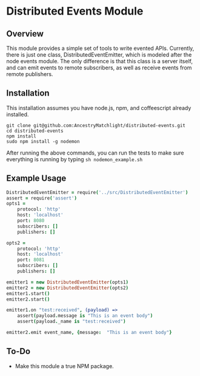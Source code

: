 # Distributed Events Module
## Overview
This module provides a simple set of tools to write evented APIs.  Currently, there is just one class, DistributedEventEmitter, which is modeled after the node events module.  The only difference is that this class is a server itself, and can emit events to remote subscribers, as well as receive events from remote publishers.

## Installation
This installation assumes you have node.js, npm, and coffeescript already installed.
```
git clone git@github.com:AncestryMatchlight/distributed-events.git
cd distributed-events
npm install
sudo npm install -g nodemon
```
After running the above commands, you can run the tests to make sure everything is running by typing `sh nodemon_example.sh`

## Example Usage
```coffeescript
DistributedEventEmitter = require('../src/DistributedEventEmitter')
assert = require('assert')
opts1 =
    protocol: 'http'
    host: 'localhost'
    port: 8080
    subscribers: []
    publishers: []

opts2 =
    protocol: 'http'
    host: 'localhost'
    port: 8081
    subscribers: []
    publishers: []

emitter1 = new DistributedEventEmitter(opts1)
emitter2 = new DistributedEventEmitter(opts2)
emitter1.start()
emitter2.start()

emitter1.on "test:received", (payload) =>
    assert(payload.message is "This is an event body")
    assert(payload._name is "test:received")

emitter2.emit event_name, {message:  "This is an event body"}

```

## To-Do
- Make this module a true NPM package.
